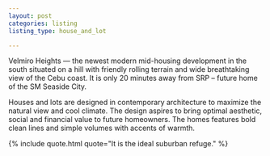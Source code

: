 ```yaml
---
layout: post
categories: listing
listing_type: house_and_lot

---
```


Velmiro Heights — the newest modern mid-housing development in the south situated on a hill with friendly rolling terrain and wide breathtaking view of the Cebu coast. It is only 20 minutes away from SRP – future home of the SM Seaside City.
 

 Houses and lots are designed in contemporary architecture to maximize the natural view and cool climate. The design aspires to bring optimal aesthetic, social and financial value to future homeowners. The homes features bold clean lines and simple volumes with accents of warmth.

 {% include quote.html quote="It is the ideal suburban refuge." %}